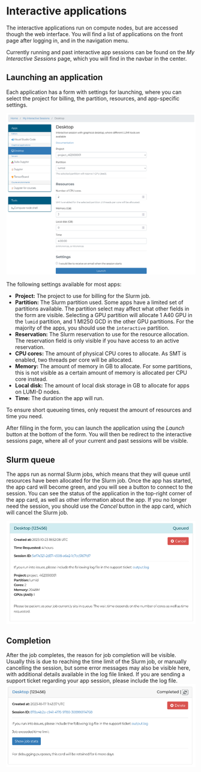# Interactive applications

The interactive applications run on compute nodes, but are accessed though the web interface.
You will find a list of applications on the front page after logging in, and in the navigation menu.

Currently running and past interactive app sessions can be found on the _My Interactive Sessions_ page, which you will find in the navbar in the center.

## Launching an application

Each application has a form with settings for launching, where you can select the project for billing, the partition, resources, and app-specific settings.

![Interactive app form](../../assets/images/wwwLumiDesktop.png)

The following settings available for most apps:

- **Project:** The project to use for billing for the Slurm job.
- **Partition:** The Slurm partition used.
    Some apps have a limited set of partitions available.
    The partition select may affect what other fields in the form are visible.
    Selecting a GPU partition will allocate 1 A40 GPU in the `lumid` partition, and 1 MI250 GCD in the other GPU partitions.
    For the majority of the apps, you should use the `interactive` partition.
- **Reservation:** The Slurm reservation to use for the resource allocation.
    The reservation field is only visible if you have access to an active reservation.
- **CPU cores:** The amount of physical CPU cores to allocate.
    As SMT is enabled, two threads per core will be allocated.
- **Memory:** The amount of memory in GB to allocate.
    For some partitions, this is not visible as a certain amount of memory is allocated per CPU core instead.
- **Local disk:** The amount of local disk storage in GB to allocate for apps on LUMI-D nodes.
- **Time:** The duration the app will run.

To ensure short queueing times, only request the amount of resources and time you need.

After filling in the form, you can launch the application using the *Launch* button at the bottom of the form.
You will then be redirect to the interactive sessions page, where all of your current and past sessions will be visible.

## Slurm queue

The apps run as normal Slurm jobs, which means that they will queue until resources have been allocated for the Slurm job.
Once the app has started, the app card will become green, and you will see a button to connect to the session.
You can see the status of the application in the top-right corner of the app card, as well as other information about the app.
If you no longer need the session, you should use the *Cancel* button in the app card, which will cancel the Slurm job.

![Interactive app queueing](../../assets/images/wwwLumiCardQueue.png)

## Completion

After the job completes, the reason for job completion will be visible.
Usually this is due to reaching the time limit of the Slurm job, or manually cancelling the session, but some error messages may also be visible here, with additional details available in the log file linked.
If you are sending a support ticket regarding your app session, please include the log file.
![Interactive app completed](../../assets/images/wwwLumiCardTimeout.png)
